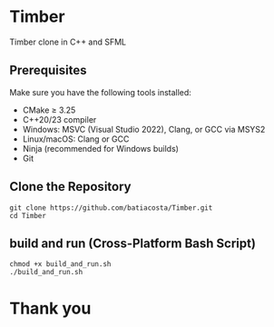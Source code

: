 # Timber
Timber clone in C++ and SFML

## Prerequisites
Make sure you have the following tools installed:
- CMake ≥ 3.25
- C++20/23 compiler
- Windows: MSVC (Visual Studio 2022), Clang, or GCC via MSYS2
- Linux/macOS: Clang or GCC
- Ninja (recommended for Windows builds)
- Git

## Clone the Repository
```
git clone https://github.com/batiacosta/Timber.git
cd Timber
```
## build and run (Cross-Platform Bash Script)

```
chmod +x build_and_run.sh
./build_and_run.sh
```

# Thank you
